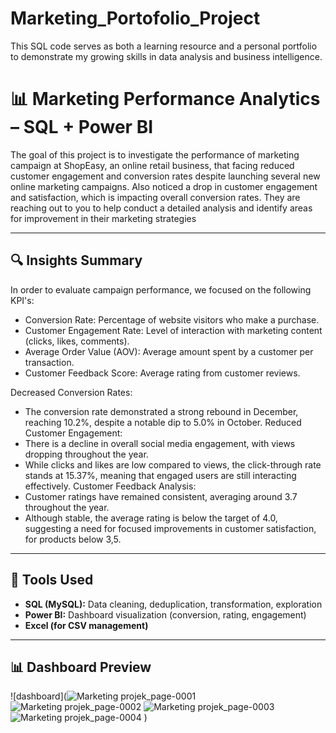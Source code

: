# Marketing_Portofolio_Project
This SQL code serves as both a learning resource and a personal portfolio to demonstrate my growing skills in data analysis and business intelligence.
# 📊 Marketing Performance Analytics – SQL + Power BI

The goal of this project is to investigate the performance of marketing campaign at ShopEasy, an online retail business, that facing reduced customer engagement and conversion rates despite launching several new online marketing campaigns. Also noticed a drop in customer engagement and satisfaction, which is impacting overall conversion rates.
They are reaching out to you to help conduct a detailed analysis and identify areas for improvement in their marketing strategies

---

## 🔍 Insights Summary
In order to evaluate campaign performance, we focused on the following KPI's:
-  Conversion Rate: Percentage of website visitors who make a purchase.
-  Customer Engagement Rate: Level of interaction with marketing content (clicks, likes, comments).
-  Average Order Value (AOV): Average amount spent by a customer per transaction.
-  Customer Feedback Score: Average rating from customer reviews.


Decreased Conversion Rates: 
-  The conversion rate demonstrated a strong rebound in December, reaching 10.2%, despite a notable dip to 5.0% in October.
Reduced Customer Engagement:
-  There is a decline in overall social media engagement, with views dropping throughout the year.
-  While clicks and likes are low compared to views, the click-through rate stands at 15.37%, meaning that engaged users are still interacting effectively.
Customer Feedback Analysis:
-  Customer ratings have remained consistent, averaging around 3.7 throughout the year.
-  Although stable, the average rating is below the target of 4.0, suggesting a need for focused improvements in customer satisfaction, for products below 3,5.


---


## 🧰 Tools Used

- **SQL (MySQL):** Data cleaning, deduplication, transformation, exploration  
- **Power BI:** Dashboard visualization (conversion, rating, engagement)  
- **Excel (for CSV management)**


---


## 📊 Dashboard Preview

![dashboard](![Marketing projek_page-0001](https://github.com/user-attachments/assets/06528898-3e35-4147-ba3f-b3d83ac393a6)
![Marketing projek_page-0002](https://github.com/user-attachments/assets/57dc3287-5b11-429a-a6bc-f5424a4d5aa4)
![Marketing projek_page-0003](https://github.com/user-attachments/assets/29bb73b4-a3cc-494f-b458-e146ba7c42f8)
![Marketing projek_page-0004](https://github.com/user-attachments/assets/bca667b6-0d71-4252-ac95-8f92944708ac)
)  

